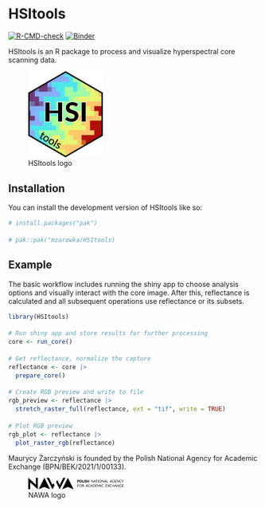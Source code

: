 
<!-- README.md is generated from README.Rmd. Please edit that file -->

# HSItools

<!-- badges: start -->

[![R-CMD-check](https://github.com/mzarowka/HSItools/actions/workflows/R-CMD-check.yaml/badge.svg)](https://github.com/mzarowka/HSItools/actions/workflows/R-CMD-check.yaml)
[![Binder](https://mybinder.org/badge_logo.svg)](https://mybinder.org/v2/gh/mzarowka/HSItools/master?urlpath=rstudio)

<!-- badges: end -->

HSItools is an R package to process and visualize hyperspectral core
scanning data.

<figure>
<img src="man/figures/package_logo.png" width="150"
alt="HSItools logo" />
<figcaption aria-hidden="true">HSItools logo</figcaption>
</figure>

## Installation

You can install the development version of HSItools like so:

``` r
# install.packages("pak")

# pak::pak("mzarowka/HSItools)
```

## Example

The basic workflow includes running the shiny app to choose analysis
options and visually interact with the core image. After this,
reflectance is calculated and all subsequent operations use reflectance
or its subsets.

``` r
library(HSItools)

# Run shiny app and store results for further processing
core <- run_core()

# Get reflectance, normalize the capture
reflectance <- core |>
  prepare_core()

# Create RGB preview and write to file
rgb_preview <- reflectance |>
  stretch_raster_full(reflectance, ext = "tif", write = TRUE)

# Plot RGB preview
rgb_plot <- reflectance |>
  plot_raster_rgb(reflectance)
```

Maurycy Żarczyński is founded by the Polish National Agency for Academic
Exchange (BPN/BEK/2021/1/00133).

<figure>
<img src="man/figures/nawa_logo.png" width="192" alt="NAWA logo" />
<figcaption aria-hidden="true">NAWA logo</figcaption>
</figure>
